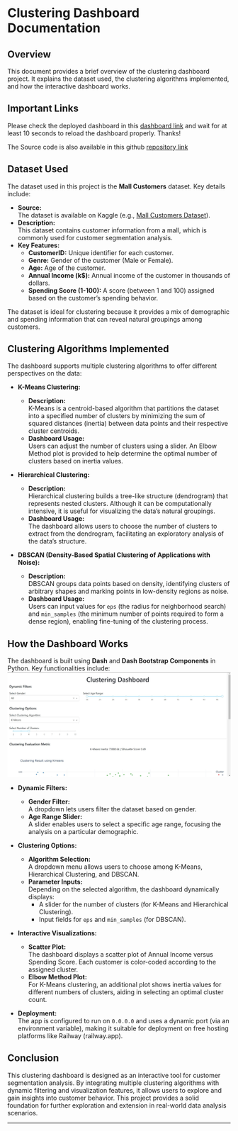 # Clustering Dashboard Documentation


## Overview
This document provides a brief overview of the clustering dashboard project. It explains the dataset used, the clustering algorithms implemented, and how the interactive dashboard works.

## Important Links
Please check the deployed dashboard in this [dashboard link](https://web-production-b121.up.railway.app/) and wait for at least 10 seconds to reload the dashboard properly. Thanks!

The Source code is also available in this github [repository link](https://github.com/solaimanhridoy/customer-clustering-dashboard/)

## Dataset Used
The dataset used in this project is the **Mall Customers** dataset. Key details include:

- **Source:**  
  The dataset is available on Kaggle (e.g., [Mall Customers Dataset](https://www.kaggle.com/datasets/shwetabh123/mall-customers)).  
- **Description:**  
  This dataset contains customer information from a mall, which is commonly used for customer segmentation analysis.
- **Key Features:**  
  - **CustomerID:** Unique identifier for each customer.
  - **Genre:** Gender of the customer (Male or Female).
  - **Age:** Age of the customer.
  - **Annual Income (k$):** Annual income of the customer in thousands of dollars.
  - **Spending Score (1-100):** A score (between 1 and 100) assigned based on the customer’s spending behavior.

The dataset is ideal for clustering because it provides a mix of demographic and spending information that can reveal natural groupings among customers.

## Clustering Algorithms Implemented
The dashboard supports multiple clustering algorithms to offer different perspectives on the data:

- **K-Means Clustering:**
  - **Description:**  
    K-Means is a centroid-based algorithm that partitions the dataset into a specified number of clusters by minimizing the sum of squared distances (inertia) between data points and their respective cluster centroids.
  - **Dashboard Usage:**  
    Users can adjust the number of clusters using a slider. An Elbow Method plot is provided to help determine the optimal number of clusters based on inertia values.

- **Hierarchical Clustering:**
  - **Description:**  
    Hierarchical clustering builds a tree-like structure (dendrogram) that represents nested clusters. Although it can be computationally intensive, it is useful for visualizing the data’s natural groupings.
  - **Dashboard Usage:**  
    The dashboard allows users to choose the number of clusters to extract from the dendrogram, facilitating an exploratory analysis of the data’s structure.

- **DBSCAN (Density-Based Spatial Clustering of Applications with Noise):**
  - **Description:**  
    DBSCAN groups data points based on density, identifying clusters of arbitrary shapes and marking points in low-density regions as noise.
  - **Dashboard Usage:**  
    Users can input values for `eps` (the radius for neighborhood search) and `min_samples` (the minimum number of points required to form a dense region), enabling fine-tuning of the clustering process.

## How the Dashboard Works
The dashboard is built using **Dash** and **Dash Bootstrap Components** in Python. Key functionalities include:
![Screenshot 1](screenshot_1.jpg)

- **Dynamic Filters:**
  - **Gender Filter:**  
    A dropdown lets users filter the dataset based on gender.
  - **Age Range Slider:**  
    A slider enables users to select a specific age range, focusing the analysis on a particular demographic.

- **Clustering Options:**
  - **Algorithm Selection:**  
    A dropdown menu allows users to choose among K-Means, Hierarchical Clustering, and DBSCAN.
  - **Parameter Inputs:**  
    Depending on the selected algorithm, the dashboard dynamically displays:
    - A slider for the number of clusters (for K-Means and Hierarchical Clustering).
    - Input fields for `eps` and `min_samples` (for DBSCAN).

- **Interactive Visualizations:**
  - **Scatter Plot:**  
    The dashboard displays a scatter plot of Annual Income versus Spending Score. Each customer is color-coded according to the assigned cluster.
  - **Elbow Method Plot:**  
    For K-Means clustering, an additional plot shows inertia values for different numbers of clusters, aiding in selecting an optimal cluster count.

- **Deployment:**  
  The app is configured to run on `0.0.0.0` and uses a dynamic port (via an environment variable), making it suitable for deployment on free hosting platforms like Railway (railway.app).

## Conclusion
This clustering dashboard is designed as an interactive tool for customer segmentation analysis. By integrating multiple clustering algorithms with dynamic filtering and visualization features, it allows users to explore and gain insights into customer behavior. This project provides a solid foundation for further exploration and extension in real-world data analysis scenarios.

---
